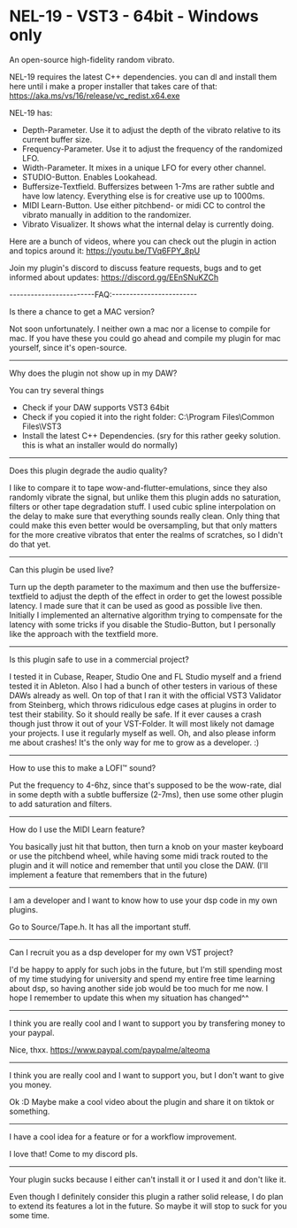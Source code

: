 # NEL-19 - VST3 - 64bit - Windows only
An open-source high-fidelity random vibrato.


NEL-19 requires the latest C++ dependencies. you can dl and install them here until i make a proper installer that takes care of that:
https://aka.ms/vs/16/release/vc_redist.x64.exe

NEL-19 has:

- Depth-Parameter. Use it to adjust the depth of the vibrato relative to its current buffer size.
- Frequency-Parameter. Use it to adjust the frequency of the randomized LFO.
- Width-Parameter. It mixes in a unique LFO for every other channel.
- STUDIO-Button. Enables Lookahead.
- Buffersize-Textfield. Buffersizes between 1-7ms are rather subtle and have low latency. Everything else is for creative use up to 1000ms.
- MIDI Learn-Button. Use either pitchbend- or midi CC to control the vibrato manually in addition to the randomizer.
- Vibrato Visualizer. It shows what the internal delay is currently doing.

Here are a bunch of videos, where you can check out the plugin in action and topics around it:
https://youtu.be/TVq6FPY_8pU

Join my plugin's discord to discuss feature requests, bugs and to get informed about updates:
https://discord.gg/EEnSNuKZCh

------------------------FAQ:------------------------

Is there a chance to get a MAC version?

Not soon unfortunately. I neither own a mac nor a license to compile for mac. If you have these you could go ahead and compile my plugin for mac yourself, since it's open-source.

---

Why does the plugin not show up in my DAW?

You can try several things
- Check if your DAW supports VST3 64bit
- Check if you copied it into the right folder: C:\Program Files\Common Files\VST3
- Install the latest C++ Dependencies. (sry for this rather geeky solution. this is what an installer would do normally)

---

Does this plugin degrade the audio quality?

I like to compare it to tape wow-and-flutter-emulations, since they also randomly vibrate the signal, but unlike them this plugin adds no saturation, filters or other tape degradation stuff. I used cubic spline interpolation on the delay to make sure that everything sounds really clean. Only thing that could make this even better would be oversampling, but that only matters for the more creative vibratos that enter the realms of scratches, so I didn't do that yet.

---

Can this plugin be used live?

Turn up the depth parameter to the maximum and then use the buffersize-textfield to adjust the depth of the effect in order to get the lowest possible latency. I made sure that it can be used as good as possible live then. Initially I implemented an alternative algorithm trying to compensate for the latency with some tricks if you disable the Studio-Button, but I personally like the approach with the textfield more.

---

Is this plugin safe to use in a commercial project?

I tested it in Cubase, Reaper, Studio One and FL Studio myself and a friend tested it in Ableton. Also I had a bunch of other testers in various of these DAWs already as well. On top of that I ran it with the official VST3 Validator from Steinberg, which throws ridiculous edge cases at plugins in order to test their stability. So it should really be safe. If it ever causes a crash though just throw it out of your VST-Folder. It will most likely not damage your projects. I use it regularly myself as well. Oh, and also please inform me about crashes! It's the only way for me to grow as a developer. :)

---

How to use this to make a LOFI™ sound?

Put the frequency to 4-6hz, since that's supposed to be the wow-rate, dial in some depth with a subtle buffersize (2-7ms), then use some other plugin to add saturation and filters.

---

How do I use the MIDI Learn feature?

You basically just hit that button, then turn a knob on your master keyboard or use the pitchbend wheel, while having some midi track routed to the plugin and it will notice and remember that until you close the DAW. (I'll implement a feature that remembers that in the future)

---

I am a developer and I want to know how to use your dsp code in my own plugins.

Go to Source/Tape.h. It has all the important stuff.

---

Can I recruit you as a dsp developer for my own VST project?

I'd be happy to apply for such jobs in the future, but I'm still spending most of my time studying for university and spend my entire free time learning about dsp, so having another side job would be too much for me now. I hope I remember to update this when my situation has changed^^

---

I think you are really cool and I want to support you by transfering money to your paypal.

Nice, thxx. https://www.paypal.com/paypalme/alteoma

---

I think you are really cool and I want to support you, but I don't want to give you money.

Ok :D Maybe make a cool video about the plugin and share it on tiktok or something.

---

I have a cool idea for a feature or for a workflow improvement.

I love that! Come to my discord pls.

---

Your plugin sucks because I either can't install it or I used it and don't like it.

Even though I definitely consider this plugin a rather solid release, I do plan to extend its features a lot in the future. So maybe it will stop to suck for you some time.
